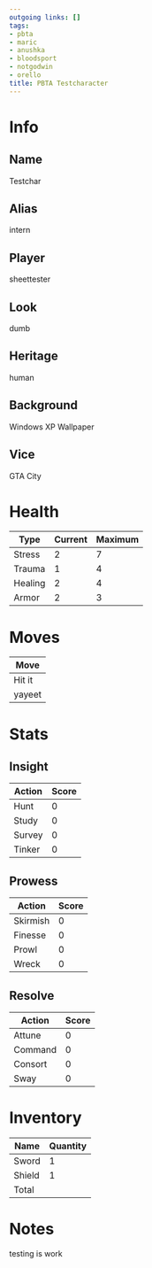 ```yaml
---
outgoing links: []
tags:
- pbta
- maric
- anushka
- bloodsport
- notgodwin
- orello
title: PBTA Testcharacter
---
```


# Info

## Name
Testchar

## Alias
intern

## Player
sheettester

## Look
dumb

## Heritage
human

## Background
Windows XP Wallpaper

## Vice
GTA City

# Health

| Type    | Current | Maximum |
|---------|---------|---------|
| Stress  | 2       | 7       |
| Trauma  | 1       | 4       |
| Healing | 2       | 4       |
| Armor   | 2       | 3       |

# Moves

| Move   |
|--------|
| Hit it |
| yayeet |

# Stats

## Insight

| Action | Score |
|--------|-------|
| Hunt   | 0     |
| Study  | 0     |
| Survey | 0     |
| Tinker | 0     |

## Prowess

| Action   | Score |
|----------|-------|
| Skirmish | 0     |
| Finesse  | 0     |
| Prowl    | 0     |
| Wreck    | 0     |

## Resolve

| Action  | Score |
|---------|-------|
| Attune  | 0     |
| Command | 0     |
| Consort | 0     |
| Sway    | 0     |

# Inventory

| Name   | Quantity |
|--------|----------|
| Sword  | 1        |
| Shield | 1        |
| Total  |          |

# Notes
testing is work
